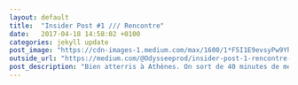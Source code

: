 ```yaml
---
layout: default
title:  "Insider Post #1 /// Rencontre"
date:   2017-04-18 14:58:02 +0100
categories: jekyll update
post_image: "https://cdn-images-1.medium.com/max/1600/1*F5I1E9evsyPw9YhmAB-nmA.jpeg"
outside_url: "https://medium.com/@Odysseeprod/insider-post-1-rencontre-895f70e52be9"
post_description: "Bien atterris à Athènes. On sort de 40 minutes de métro à Monastiráki, une des places de la vieille ville. Superbe endroit qui donne sur l’Acropole.."
---
```

